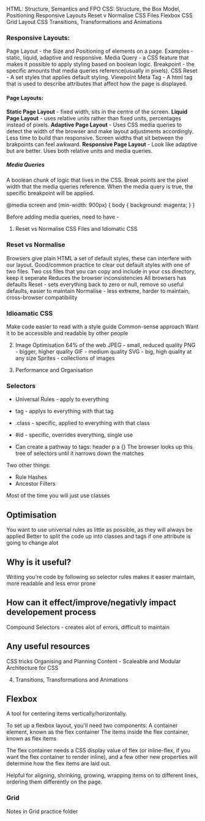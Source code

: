 HTML: Structure, Semantics and FPO
CSS: Structure, the Box Model, Positioning
Responsive Layouts
Reset v Normalise CSS Files
Flexbox
CSS Grid Layout
CSS Transitions, Transformations and Animations

### Responsive Layouts:
Page Layout - the Size and Positioning of elements on a page. Examples - static, liquid, adaptive and responsive.
Media Query - a CSS feature that makes it possible to apply styling based on boolean logic.
Breakpoint - the specific amounts that media queries reference(usually in pixels).
CSS Reset - A set styles that applies default styling.
Viewpoint Meta Tag - A html tag that is used to describe attributes that affect how the page is displayed.

#### Page Layouts: 
**Static Page Layout** - fixed width, sits in the centre of the screen.
**Liquid Page Layout** - uses relative units rather than fixed units, percentages instead of pixels.
**Adaptive Page Layout** - Uses CSS media queries to detect the width of the browser and make layout adjustments accordingly. Less time to build than responsive. Screen widths that sit between the brakpoints can feel awkward.
**Responsive Page Layout** - Look like adaptive but are better. Uses both relative units and media queries.

##### Media Queries 
A boolean chunk of logic that lives in the CSS.
Break points are the pixel width that the media queries reference.
When the media query is true, the specific breakpoint will be applied.

@media screen and (min-width: 900px) {
    body {
        background: magenta;
    }
}

Before adding media queries, need to have - 
<meta name="viewport" content="width=device-width, initial-scale=1">


1. Reset vs Normalise CSS Files and Idiomatic CSS
### Reset vs Normalise
Browsers give plain HTML a set of default styles, these can interfere with our layout.
Good/common practice to clear out default styles with one of two files.
Two css files that you can copy and include in your css directory, keep it seperate
Reduces the browser inconsistencies
All browsers has defaults
Reset - sets everything back to zero or null, remove so useful defaults, easier to maintain
Normalise - less extreme, harder to maintain, cross-browser compatibility

### Idioamatic CSS 
Make code easier to read with a style guide
Common-sense approach
Want it to be accessible and readable by other people

2. Image Optimisation
64% of the web 
JPEG - small, reduced quality 
PNG - bigger, higher quality
GIF - medium quality
SVG - big, high quality at any size
Sprites - collections of images

3. Performance and Organisation

### Selectors
-  Universal Rules - apply to everything
- tag - applys to everything with that tag
- .class - specific, applied to everything with that class
- #id - specific, overrides everything, single use

- Can create a pathway to tags:
header p a {}
The browser looks up this tree of selectors until it narrows down the matches

Two other things:
- Rule Hashes
- Ancestor Filters

Most of the time you will just use classes 

## Optimisation
You want to use universal rules as little as possible, as they will always be applied
Better to split the code up into classes and tags if one attribute is going to change alot 

## Why is it useful?
Writing you're code by following so selector rules makes it easier maintain, more readable and less error prone

## How can it effect/improve/negativly impact developement process
Compound Selectors - creates alot of errors, difficult to maintain

## Any useful resources 
CSS tricks
Organising and Planning Content - Scaleable and Modular Architecture for CSS

4. Transitions, Transformations and Animations 


## Flexbox
A tool for centering items vertically/horizontally.

To set up a flexbox layout, you'll need two components:
A container element, known as the flex container
The items inside the flex container, known as flex items

The flex container needs a CSS display value of flex (or inline-flex, if you want the flex container to render inline), and a few other new properties will determine how the flex items are laid out.

Helpful for aligning, shrinking, growing, wrapping items on to different lines, ordering them differently on the page.

### Grid 
Notes in Grid practice folder